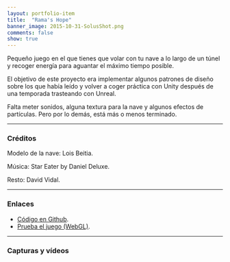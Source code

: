 ```yaml
---
layout: portfolio-item
title:  "Rama's Hope"
banner_image: 2015-10-31-SolusShot.png
comments: false
show: true
---
```


Pequeño juego en el que tienes que volar con tu nave a lo largo de un túnel y recoger energía para aguantar el máximo tiempo posible.

El objetivo de este proyecto era implementar algunos patrones de diseño sobre los que había leído y volver a coger práctica con Unity después de una temporada trasteando con Unreal.

Falta meter sonidos, alguna textura para la nave y algunos efectos de partículas. Pero por lo demás, está más o menos terminado.

---

### Créditos
Modelo de la nave: Lois Beitia.

Música: Star Eater by Daniel Deluxe.

Resto: David Vidal.

---

### Enlaces
* [Código en Github](https://github.com/txotxopue/RamasHope).
* [Prueba el juego (WebGL)](/assets/builds/rama/index.html).

---

### Capturas y vídeos